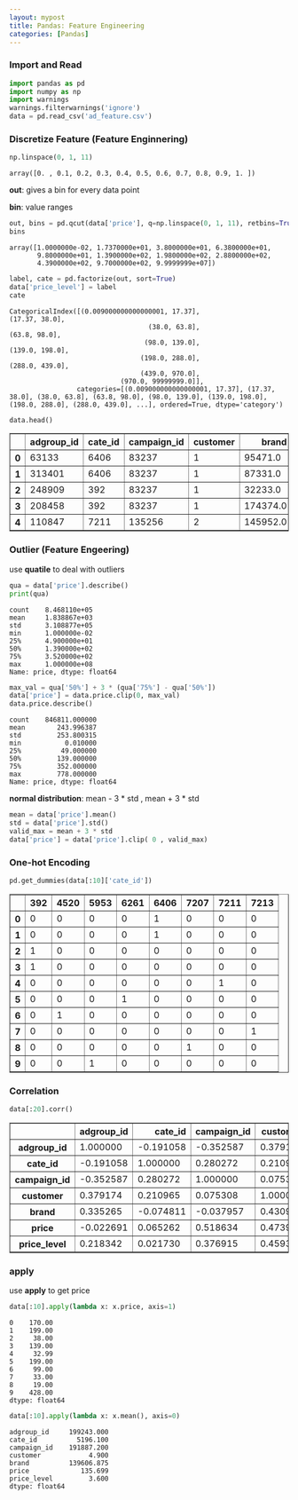 ```yaml
---
layout: mypost
title: Pandas: Feature Engineering
categories: [Pandas]
---
```


### Import and Read


```python
import pandas as pd
import numpy as np
import warnings
warnings.filterwarnings('ignore')
data = pd.read_csv('ad_feature.csv')
```

### Discretize Feature (Feature Enginnering)


```python
np.linspace(0, 1, 11)
```




    array([0. , 0.1, 0.2, 0.3, 0.4, 0.5, 0.6, 0.7, 0.8, 0.9, 1. ])



**out**: gives a bin for every data point

**bin**: value ranges


```python
out, bins = pd.qcut(data['price'], q=np.linspace(0, 1, 11), retbins=True, duplicates='drop')
bins
```




    array([1.0000000e-02, 1.7370000e+01, 3.8000000e+01, 6.3800000e+01,
           9.8000000e+01, 1.3900000e+02, 1.9800000e+02, 2.8800000e+02,
           4.3900000e+02, 9.7000000e+02, 9.9999999e+07])




```python
label, cate = pd.factorize(out, sort=True)
data['price_level'] = label
cate
```




    CategoricalIndex([(0.009000000000000001, 17.37],                 (17.37, 38.0],
                                       (38.0, 63.8],                  (63.8, 98.0],
                                      (98.0, 139.0],                (139.0, 198.0],
                                     (198.0, 288.0],                (288.0, 439.0],
                                     (439.0, 970.0],
                                (970.0, 99999999.0]],
                     categories=[(0.009000000000000001, 17.37], (17.37, 38.0], (38.0, 63.8], (63.8, 98.0], (98.0, 139.0], (139.0, 198.0], (198.0, 288.0], (288.0, 439.0], ...], ordered=True, dtype='category')




```python
data.head()
```




<div>
<style scoped>
    .dataframe tbody tr th:only-of-type {
        vertical-align: middle;
    }

    .dataframe tbody tr th {
        vertical-align: top;
    }

    .dataframe thead th {
        text-align: right;
    }
</style>
<table border="1" class="dataframe">
  <thead>
    <tr style="text-align: right;">
      <th></th>
      <th>adgroup_id</th>
      <th>cate_id</th>
      <th>campaign_id</th>
      <th>customer</th>
      <th>brand</th>
      <th>price</th>
      <th>price_level</th>
    </tr>
  </thead>
  <tbody>
    <tr>
      <th>0</th>
      <td>63133</td>
      <td>6406</td>
      <td>83237</td>
      <td>1</td>
      <td>95471.0</td>
      <td>170.00</td>
      <td>5</td>
    </tr>
    <tr>
      <th>1</th>
      <td>313401</td>
      <td>6406</td>
      <td>83237</td>
      <td>1</td>
      <td>87331.0</td>
      <td>199.00</td>
      <td>6</td>
    </tr>
    <tr>
      <th>2</th>
      <td>248909</td>
      <td>392</td>
      <td>83237</td>
      <td>1</td>
      <td>32233.0</td>
      <td>38.00</td>
      <td>1</td>
    </tr>
    <tr>
      <th>3</th>
      <td>208458</td>
      <td>392</td>
      <td>83237</td>
      <td>1</td>
      <td>174374.0</td>
      <td>139.00</td>
      <td>4</td>
    </tr>
    <tr>
      <th>4</th>
      <td>110847</td>
      <td>7211</td>
      <td>135256</td>
      <td>2</td>
      <td>145952.0</td>
      <td>32.99</td>
      <td>1</td>
    </tr>
  </tbody>
</table>
</div>



### Outlier (Feature Engeering)

use **quatile** to deal with outliers


```python
qua = data['price'].describe()
print(qua)
```

    count    8.468110e+05
    mean     1.838867e+03
    std      3.108877e+05
    min      1.000000e-02
    25%      4.900000e+01
    50%      1.390000e+02
    75%      3.520000e+02
    max      1.000000e+08
    Name: price, dtype: float64



```python
max_val = qua['50%'] + 3 * (qua['75%'] - qua['50%'])
data['price'] = data.price.clip(0, max_val)
data.price.describe()
```




    count    846811.000000
    mean        243.996387
    std         253.800315
    min           0.010000
    25%          49.000000
    50%         139.000000
    75%         352.000000
    max         778.000000
    Name: price, dtype: float64



**normal distribution**: mean - 3 \* std , mean + 3 \* std


```python
mean = data['price'].mean() 
std = data['price'].std()
valid_max = mean + 3 * std
data['price'] = data['price'].clip( 0 , valid_max)  
```

### One-hot Encoding


```python
pd.get_dummies(data[:10]['cate_id'])
```




<div>
<style scoped>
    .dataframe tbody tr th:only-of-type {
        vertical-align: middle;
    }

    .dataframe tbody tr th {
        vertical-align: top;
    }

    .dataframe thead th {
        text-align: right;
    }
</style>
<table border="1" class="dataframe">
  <thead>
    <tr style="text-align: right;">
      <th></th>
      <th>392</th>
      <th>4520</th>
      <th>5953</th>
      <th>6261</th>
      <th>6406</th>
      <th>7207</th>
      <th>7211</th>
      <th>7213</th>
    </tr>
  </thead>
  <tbody>
    <tr>
      <th>0</th>
      <td>0</td>
      <td>0</td>
      <td>0</td>
      <td>0</td>
      <td>1</td>
      <td>0</td>
      <td>0</td>
      <td>0</td>
    </tr>
    <tr>
      <th>1</th>
      <td>0</td>
      <td>0</td>
      <td>0</td>
      <td>0</td>
      <td>1</td>
      <td>0</td>
      <td>0</td>
      <td>0</td>
    </tr>
    <tr>
      <th>2</th>
      <td>1</td>
      <td>0</td>
      <td>0</td>
      <td>0</td>
      <td>0</td>
      <td>0</td>
      <td>0</td>
      <td>0</td>
    </tr>
    <tr>
      <th>3</th>
      <td>1</td>
      <td>0</td>
      <td>0</td>
      <td>0</td>
      <td>0</td>
      <td>0</td>
      <td>0</td>
      <td>0</td>
    </tr>
    <tr>
      <th>4</th>
      <td>0</td>
      <td>0</td>
      <td>0</td>
      <td>0</td>
      <td>0</td>
      <td>0</td>
      <td>1</td>
      <td>0</td>
    </tr>
    <tr>
      <th>5</th>
      <td>0</td>
      <td>0</td>
      <td>0</td>
      <td>1</td>
      <td>0</td>
      <td>0</td>
      <td>0</td>
      <td>0</td>
    </tr>
    <tr>
      <th>6</th>
      <td>0</td>
      <td>1</td>
      <td>0</td>
      <td>0</td>
      <td>0</td>
      <td>0</td>
      <td>0</td>
      <td>0</td>
    </tr>
    <tr>
      <th>7</th>
      <td>0</td>
      <td>0</td>
      <td>0</td>
      <td>0</td>
      <td>0</td>
      <td>0</td>
      <td>0</td>
      <td>1</td>
    </tr>
    <tr>
      <th>8</th>
      <td>0</td>
      <td>0</td>
      <td>0</td>
      <td>0</td>
      <td>0</td>
      <td>1</td>
      <td>0</td>
      <td>0</td>
    </tr>
    <tr>
      <th>9</th>
      <td>0</td>
      <td>0</td>
      <td>1</td>
      <td>0</td>
      <td>0</td>
      <td>0</td>
      <td>0</td>
      <td>0</td>
    </tr>
  </tbody>
</table>
</div>



### Correlation


```python
data[:20].corr()
```




<div>
<style scoped>
    .dataframe tbody tr th:only-of-type {
        vertical-align: middle;
    }

    .dataframe tbody tr th {
        vertical-align: top;
    }

    .dataframe thead th {
        text-align: right;
    }
</style>
<table border="1" class="dataframe">
  <thead>
    <tr style="text-align: right;">
      <th></th>
      <th>adgroup_id</th>
      <th>cate_id</th>
      <th>campaign_id</th>
      <th>customer</th>
      <th>brand</th>
      <th>price</th>
      <th>price_level</th>
    </tr>
  </thead>
  <tbody>
    <tr>
      <th>adgroup_id</th>
      <td>1.000000</td>
      <td>-0.191058</td>
      <td>-0.352587</td>
      <td>0.379174</td>
      <td>0.335265</td>
      <td>-0.022691</td>
      <td>0.218342</td>
    </tr>
    <tr>
      <th>cate_id</th>
      <td>-0.191058</td>
      <td>1.000000</td>
      <td>0.280272</td>
      <td>0.210965</td>
      <td>-0.074811</td>
      <td>0.065262</td>
      <td>0.021730</td>
    </tr>
    <tr>
      <th>campaign_id</th>
      <td>-0.352587</td>
      <td>0.280272</td>
      <td>1.000000</td>
      <td>0.075308</td>
      <td>-0.037957</td>
      <td>0.518634</td>
      <td>0.376915</td>
    </tr>
    <tr>
      <th>customer</th>
      <td>0.379174</td>
      <td>0.210965</td>
      <td>0.075308</td>
      <td>1.000000</td>
      <td>0.430980</td>
      <td>0.473945</td>
      <td>0.459387</td>
    </tr>
    <tr>
      <th>brand</th>
      <td>0.335265</td>
      <td>-0.074811</td>
      <td>-0.037957</td>
      <td>0.430980</td>
      <td>1.000000</td>
      <td>0.603658</td>
      <td>0.433214</td>
    </tr>
    <tr>
      <th>price</th>
      <td>-0.022691</td>
      <td>0.065262</td>
      <td>0.518634</td>
      <td>0.473945</td>
      <td>0.603658</td>
      <td>1.000000</td>
      <td>0.879407</td>
    </tr>
    <tr>
      <th>price_level</th>
      <td>0.218342</td>
      <td>0.021730</td>
      <td>0.376915</td>
      <td>0.459387</td>
      <td>0.433214</td>
      <td>0.879407</td>
      <td>1.000000</td>
    </tr>
  </tbody>
</table>
</div>



### apply

use **apply** to get price


```python
data[:10].apply(lambda x: x.price, axis=1)
```




    0    170.00
    1    199.00
    2     38.00
    3    139.00
    4     32.99
    5    199.00
    6     99.00
    7     33.00
    8     19.00
    9    428.00
    dtype: float64




```python
data[:10].apply(lambda x: x.mean(), axis=0)
```




    adgroup_id     199243.000
    cate_id          5196.100
    campaign_id    191887.200
    customer            4.900
    brand          139606.875
    price             135.699
    price_level         3.600
    dtype: float64


